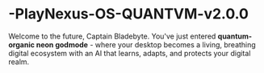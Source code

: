 # -PlayNexus-OS-QUANTVM-v2.0.0
Welcome to the future, Captain Bladebyte. You've just entered **quantum-organic neon godmode** - where your desktop becomes a living, breathing digital ecosystem with an AI that learns, adapts, and protects your digital realm.
